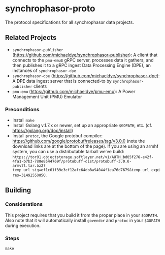 # synchrophasor-proto

The protocol specifications for all synchrophasor data projects.

## Related Projects

 * `synchrophasor-publisher` (https://github.com/michaeldye/synchrophasor-publisher): A client that connects to the `pmu-emu`s gRPC server, processes data it gathers, and then publishes it to a gRPC ingest Data Processing Engine (DPE), an instances of `synchrophasor-dpe`
 * `synchrophasor-dpe` (https://github.com/michaeldye/synchrophasor-dpe): A DPE data ingest server that is connected-to by `synchrophasor-publisher` clients
 * `pmu-emu` (https://github.com/michaeldye/pmu-emu): A Power Management Unit (PMU) Emulator

### Preconditions

 * Install `make`
 * Install Golang v.1.7.x or newer, set up an appropriate `$GOPATH`, etc. (cf. https://golang.org/doc/install)
 * Install `protoc`, the Google protobuf compiler: https://github.com/google/protobuf/releases/tag/v3.0.0 (note the download links are at the bottom of the page). If you are using an armhf system, you can use a distributable tarball we've build: `https://tor01.objectstorage.softlayer.net/v1/AUTH_bd05f276-e42f-4fa1-b7b3-780e8544769f/protobuff-dist/protobuff-3.0.0-armv7l.tar.bz2?temp_url_sig=ef1c61f39e3cf12afc64db8a94044f1ea76d7679&temp_url_expires=31492550850`.

## Building

### Considerations

This project requires that you build it from the proper place in your `$GOPATH`. Also note that it will automatically install `govendor` and `protoc` in your `$GOPATH` during execution.

### Steps

    make
